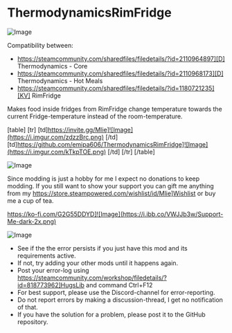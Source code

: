 # ThermodynamicsRimFridge

![Image](https://i.imgur.com/WAEzk68.png)


Compatibility between:



- https://steamcommunity.com/sharedfiles/filedetails/?id=2110964897][D] Thermodynamics - Core
- https://steamcommunity.com/sharedfiles/filedetails/?id=2110968173][D] Thermodynamics - Hot Meals
- https://steamcommunity.com/sharedfiles/filedetails/?id=1180721235][KV] RimFridge



Makes food inside fridges from RimFridge change temperature towards the current Fridge-temperature instead of the room-temperature.

[table]
	[tr]
		[td]https://invite.gg/Mlie]![Image](https://i.imgur.com/zdzzBrc.png)
[/td]
		[td]https://github.com/emipa606/ThermodynamicsRimFridge]![Image](https://i.imgur.com/kTkpTOE.png)
[/td]
	[/tr]
[/table]

![Image](https://i.imgur.com/pgjQLXV.png)

Since modding is just a hobby for me I expect no donations to keep modding. If you still want to show your support you can gift me anything from my https://store.steampowered.com/wishlist/id/Mlie]Wishlist or buy me a cup of tea.

https://ko-fi.com/G2G55DDYD]![Image](https://i.ibb.co/VWJJb3w/Support-Me-dark-2x.png)


![Image](https://i.imgur.com/Rs6T6cr.png)



-  See if the the error persists if you just have this mod and its requirements active.
-  If not, try adding your other mods until it happens again.
-  Post your error-log using https://steamcommunity.com/workshop/filedetails/?id=818773962]HugsLib and command Ctrl+F12
-  For best support, please use the Discord-channel for error-reporting.
-  Do not report errors by making a discussion-thread, I get no notification of that.
-  If you have the solution for a problem, please post it to the GitHub repository.


